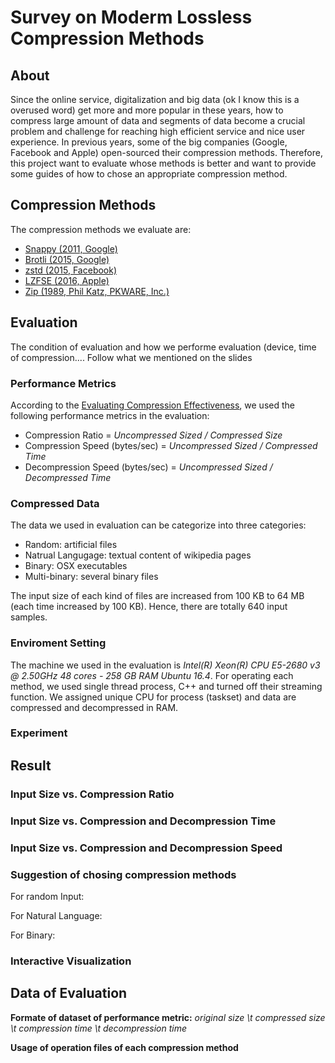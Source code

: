 # Survey on Moderm Lossless Compression Methods


## About
Since the online service, digitalization and big data (ok I know this is a overused word) get more and more popular in these years, how to compress large amount of data and segments of data become a crucial problem and challenge for reaching high efficient service and nice user experience. 
In previous years, some of the big companies (Google, Facebook and Apple) open-sourced their compression methods. Therefore, this project want to evaluate whose methods is better and want to provide some guides of how to chose an appropriate compression method. 


## Compression Methods
The compression methods we evaluate are:

- [Snappy (2011, Google)](https://github.com/google/snappy)
- [Brotli (2015, Google)](https://github.com/google/brotli)
- [zstd (2015, Facebook)](https://github.com/facebook/zstd)
- [LZFSE (2016, Apple)](https://github.com/lzfse/lzfse)
- [Zip (1989, Phil Katz, PKWARE, Inc.)](http://www.7-zip.org/sdk.html)

## Evaluation
The condition of evaluation and how we performe evaluation (device, time of compression....
Follow what we mentioned on the slides 

### Performance Metrics
According to the [Evaluating Compression Effectiveness](https://en.wikibooks.org/wiki/Data_Compression/Evaluating_Compression_Effectiveness#Decompression_Speed), we used the following performance metrics in the evaluation:

- Compression Ratio = *Uncompressed Sized / Compressed Size*
- Compression Speed (bytes/sec) = *Uncompressed Sized / Compressed Time*
- Decompression Speed (bytes/sec) = *Uncompressed Sized / Decompressed Time*

### Compressed Data
The data we used in evaluation can be categorize into three categories:

- Random: artificial files
- Natrual Langugage: textual content of wikipedia pages
- Binary: OSX executables
- Multi-binary: several binary files 

The input size of each kind of files are increased from 100 KB to 64 MB (each time increased by 100 KB). Hence, there are totally 640 input samples.

### Enviroment Setting
The machine we used in the evaluation is *Intel(R) Xeon(R) CPU E5-2680 v3 @ 2.50GHz 48 cores - 258 GB RAMUbuntu 16.4*. For operating each method, we used single thread process, C++ and turned off their streaming function. We assigned unique CPU for process (taskset) and data are compressed and decompressed in RAM.

### Experiment


## Result
### Input Size vs. Compression Ratio

### Input Size vs. Compression and Decompression Time

### Input Size vs. Compression and Decompression Speed

### Suggestion of chosing compression methods
For random Input:


For Natural Language:

For Binary:


### Interactive Visualization


## Data of Evaluation
**Formate of dataset of performance metric:** *original size \t compressed size \t compression time \t decompression time*

**Usage of operation files of each compression method**


